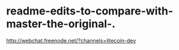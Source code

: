 # readme-edits-to-compare-with-master-the-original-.
http://webchat.freenode.net/?channels=litecoin-dev
